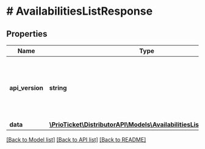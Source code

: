 # # AvailabilitiesListResponse

## Properties

Name | Type | Description | Notes
------------ | ------------- | ------------- | -------------
**api_version** | **string** | Represents the version of the service API that&#39;s served in the response. | [readonly]
**data** | [**\PrioTicket\DistributorAPI\Models\AvailabilitiesListResponseData**](AvailabilitiesListResponseData.md) |  |

[[Back to Model list]](../../README.md#models) [[Back to API list]](../../README.md#endpoints) [[Back to README]](../../README.md)
